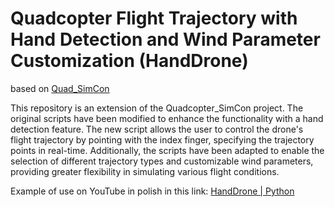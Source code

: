 # Quadcopter Flight Trajectory with Hand Detection and Wind Parameter Customization (HandDrone)

based on [Quad_SimCon](https://github.com/bobzwik/Quadcopter_SimCon?tab=readme-ov-file)

This repository is an extension of the Quadcopter_SimCon project. The original scripts have been modified to enhance the functionality with a hand detection feature. The new script allows the user to control the drone's flight trajectory by pointing with the index finger, specifying the trajectory points in real-time. Additionally, the scripts have been adapted to enable the selection of different trajectory types and customizable wind parameters, providing greater flexibility in simulating various flight conditions.

Example of use on YouTube in polish in this link:
[HandDrone | Python](https://www.youtube.com/watch?v=vC6NyLxKrLo)
